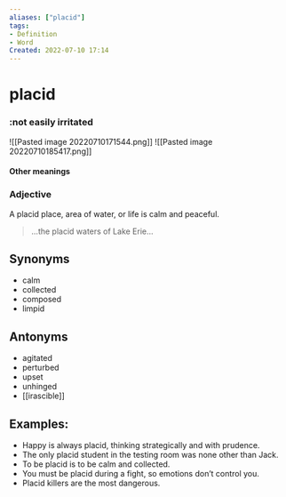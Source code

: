 ```yaml
---
aliases: ["placid"]
tags:
- Definition 
- Word
Created: 2022-07-10 17:14  
---
```

# placid
### :not easily irritated

![[Pasted image 20220710171544.png]]
![[Pasted image 20220710185417.png]]

#### Other meanings

### Adjective

A placid place, area of water, or life is calm and peaceful.  

> ...the placid waters of Lake Erie...

## Synonyms 
- calm 
- collected 
- composed 
- limpid 

## Antonyms 
- agitated 
- perturbed 
- upset 
- unhinged 
- [[irascible]]

## Examples: 
- Happy is always placid, thinking strategically and with prudence. 
- The only placid student in the testing room was none other than Jack. 
- To be placid is to be calm and collected. 
- You must be placid during a fight, so emotions don’t control you. 
- Placid killers are the most dangerous. 